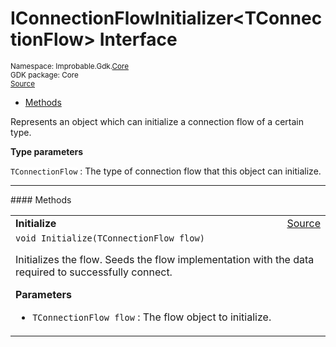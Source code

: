 
# IConnectionFlowInitializer&lt;TConnectionFlow&gt; Interface
<sup>
Namespace: Improbable.Gdk.<a href="{{urlRoot}}/api/core-index">Core</a><br/>
GDK package: Core<br/>
<a href="https://www.github.com/spatialos/gdk-for-unity/blob/3a2a2965/workers/unity/Packages/io.improbable.gdk.core/Worker/ConnectionHandlers/ConnectionFlowInitializers.cs/#L9">Source</a>
<style>
a code {
                    padding: 0em 0.25em!important;
}
code {
                    background-color: #ffffff!important;
}
</style>
</sup>
<nav id="pageToc" class="page-toc"><ul><li><a href="#methods">Methods</a>
</ul></nav>

</p>



<p>Represents an object which can initialize a connection flow of a certain type. </p>


</p>

<b>Type parameters</b>

<code>TConnectionFlow</code> : The type of connection flow that this object can initialize.












</p>
<hr style="width:100%; border-top-color:#d8d8d8" />
#### Methods


</p>




<table width="100%">
    <tr>
        <td style="border-right:none"><a id="initialize-tconnectionflow"></a><b>Initialize</b></td>
        <td style="border-left:none; text-align:right"><a href="https://www.github.com/spatialos/gdk-for-unity/blob/3a2a2965/workers/unity/Packages/io.improbable.gdk.core/Worker/ConnectionHandlers/ConnectionFlowInitializers.cs/#L15">Source</a></td>
    </tr>
    <tr>
        <td colspan="2">
<code>void Initialize(TConnectionFlow flow)</code></p>
Initializes the flow. Seeds the flow implementation with the data required to successfully connect. 


</p>

<b>Parameters</b>

<ul>
<li><code>TConnectionFlow flow</code> : The flow object to initialize.</li>
</ul>





</td>
    </tr>
</table>





